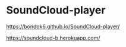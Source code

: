 # SoundCloud-player

https://bondok6.github.io/SoundCloud-player/

https://soundcloud-b.herokuapp.com/
